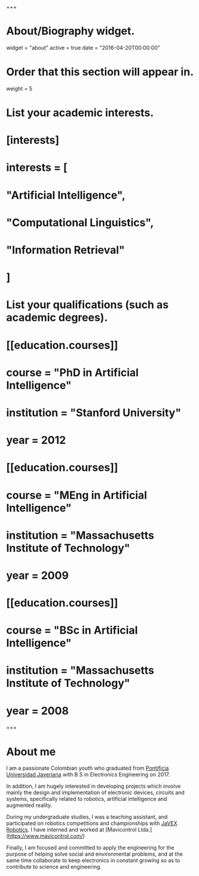+++
# About/Biography widget.
widget = "about"
active = true
date = "2016-04-20T00:00:00"

# Order that this section will appear in.
weight = 5

# List your academic interests.
# [interests]
#  interests = [
#    "Artificial Intelligence",
#    "Computational Linguistics",
#    "Information Retrieval"
#  ]

# List your qualifications (such as academic degrees).
# [[education.courses]]
#  course = "PhD in Artificial Intelligence"
#  institution = "Stanford University"
#  year = 2012

# [[education.courses]]
#  course = "MEng in Artificial Intelligence"
#  institution = "Massachusetts Institute of Technology"
#  year = 2009

# [[education.courses]]
#  course = "BSc in Artificial Intelligence"
#  institution = "Massachusetts Institute of Technology"
#  year = 2008
 
+++

# About me

I am a passionate Colombian youth who graduated from [Pontificia Universidad Javeriana](http://www.javeriana.edu.co) with B.S in Electronics Engineering on 2017.

In addition, I am hugely interested in developing projects which involve mainly the design and implementation of electronic devices, circuits and systems, specifically related to robotics, artificial intelligence and augmented reality.

During my undergraduate studies, I was a teaching assistant, and participated on robotics competitions and championships with [JaVEX Robotics](https://www.facebook.com/javexrobotics/). I have interned and worked at [Mavicontrol Ltda.] (https://www.mavicontrol.com/)

Finally, I am focused and committed to apply the engineering for the purpose of helping solve social and environmental problems, and at the same time collaborate to keep electronics in constant growing so as to contribute to science and engineering.
